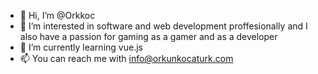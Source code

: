 - 👋 Hi, I’m @Orkkoc
- 👀 I’m interested in software and web development proffesionally and I also have a passion for gaming as a gamer and as a developer 
- 🌱 I’m currently learning vue.js
- 📫 You can reach me with info@orkunkocaturk.com

<!---
Orkkoc/Orkkoc is a ✨ special ✨ repository because its `README.md` (this file) appears on your GitHub profile.
You can click the Preview link to take a look at your changes.
--->
